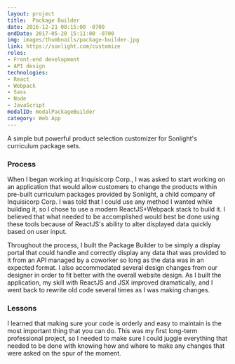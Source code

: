 ```yaml
---
layout: project
title:  Package Builder
date: 2016-12-21 08:15:00 -0700
endDate: 2017-05-20 15:11:00 -0700
img: images/thumbnails/package-builder.jpg
link: https://sonlight.com/customize
roles:
- Front-end development
- API design
technologies:
- React
- Webpack
- Sass
- Node
- JavaScript
modalID: modalPackageBuilder
category: Web App
---
```

A simple but powerful product selection customizer for Sonlight's curriculum package sets.

### Process

When I began working at Inquisicorp Corp., I was asked to start working on an application that
would allow customers to change the products within pre-built curriculum packages provided by
Sonlight, a child company of Inquisicorp Corp. I was told that I could use any method I wanted
while building it, so I chose to use a modern ReactJS+Webpack stack to build it. I believed that
what needed to be accomplished would best be done using these tools because of ReactJS's ability
to alter displayed data quickly based on user input.

Throughout the process, I built the Package Builder to be simply a display portal that could
handle and correctly display any data that was provided to it from an API managed by a coworker
so long as the data was in an expected format. I also accommodated several design changes from
our designer in order to fit better with the overall website design. As I built the application,
my skill with ReactJS and JSX improved dramatically, and I went back to rewrite old code several
times as I was making changes.

### Lessons

I learned that making sure your code is orderly and easy to maintain is the most important thing
that you can do. This was my first long-term professional project, so I needed to make sure I
could juggle everything that needed to be done with knowing how and where to make any changes
that were asked on the spur of the moment.
